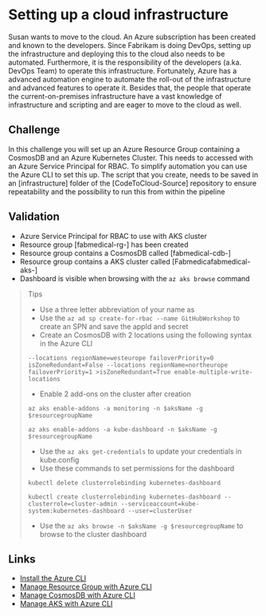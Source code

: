 # Setting up a cloud infrastructure

Susan wants to move to the cloud. An Azure subscription has been created and known to the developers. Since Fabrikam is doing DevOps, setting up the infrastructure and deploying this to the cloud also needs to be automated. Furthermore, it is the responsibility of the developers (a.ka. DevOps Team) to operate this infrastructure. Fortunately, Azure has a advanced automation engine to automate the roll-out of the infrastructure and advanced features to operate it. Besides that, the people that operate the current-on-premises infrastructure have a vast knowledge of infrastructure and scripting and are eager to move to the cloud as well.

## Challenge
In this challenge you will set up an Azure Resource Group containing a CosmosDB and an Azure Kubernetes Cluster. This needs to accessed with an Azure Service Principal for RBAC. To simplify automation you can use the Azure CLI to set this up. The script that you create, needs to be saved in an [infrastructure] folder of the [CodeToCloud-Source] repository to ensure repeatability and the possibility to run this from within the pipeline

## Validation
* Azure Service Principal for RBAC to use with AKS cluster
* Resource group [fabmedical-rg-<studentsuffix>] has been created
* Resource group contains a CosmosDB called [fabmedical-cdb-<studentsuffix>]
* Resource group contains a AKS cluster called [Fabmedicafabmedical-aks-<studentsuffix>]
* Dashboard is visible when browsing with the `az aks browse` command

> Tips
> * Use a three letter abbreviation of your name as <studentsuffix> 
> * Use the `az ad sp create-for-rbac --name GitHubWorkshop` to create an SPN and save the appId and secret
> * Create an CosmosDB with 2 locations using the following syntax in the Azure CLI 
>```
>--locations regionName=westeurope failoverPriority=0 isZoneRedundant=False --locations regionName=northeurope failoverPriority=1 >isZoneRedundant=True enable-multiple-write-locations 
>```
>* Enable 2 add-ons on the cluster after creation 
>```
>az aks enable-addons -a monitoring -n $aksName -g $resourcegroupName
>
>az aks enable-addons -a kube-dashboard -n $aksName -g $resourcegroupName
>```
> * Use the `az aks get-credentials` to update your credentials in kube.config
> * Use these commands to set permissions for the dashboard
> ```
> kubectl delete clusterrolebinding kubernetes-dashboard 
>
> kubectl create clusterrolebinding kubernetes-dashboard --clusterrole=cluster-admin --serviceaccount=kube-system:kubernetes-dashboard --user=clusterUser
> ```
> *  Use the `az aks browse -n $aksName -g $resourcegroupName` to browse to the cluster dashboard

## Links
* [Install the Azure CLI](https://docs.microsoft.com/en-us/cli/azure/install-azure-cli?view=azure-cli-latest)
* [Manage Resource Group with Azure CLI](https://docs.microsoft.com/en-us/cli/azure/group?view=azure-cli-latest)
* [Manage CosmosDB with Azure CLI](https://docs.microsoft.com/en-us/cli/azure/cosmosdb?view=azure-cli-latest)
* [Manage AKS with Azure CLI](https://docs.microsoft.com/en-us/cli/azure/aks?view=azure-cli-latest)